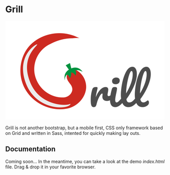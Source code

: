# Grill

![Grill Logo](img/logo.png)

Grill is not another bootstrap, but a mobile first, CSS only framework based on Grid and written in Sass, intented for quickly making lay outs.

## Documentation

Coming soon...
In the meantime, you can take a look at the demo *index.html* file. Drag & drop it in your favorite browser.
